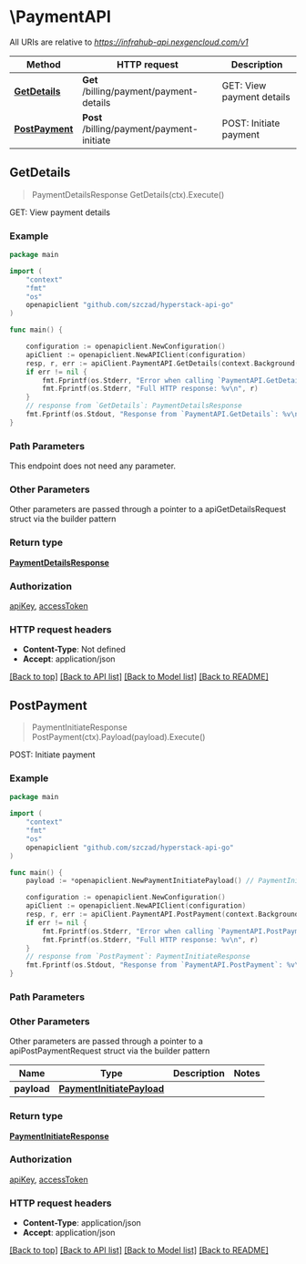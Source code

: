 # \PaymentAPI

All URIs are relative to *https://infrahub-api.nexgencloud.com/v1*

Method | HTTP request | Description
------------- | ------------- | -------------
[**GetDetails**](PaymentAPI.md#GetDetails) | **Get** /billing/payment/payment-details | GET: View payment details
[**PostPayment**](PaymentAPI.md#PostPayment) | **Post** /billing/payment/payment-initiate | POST: Initiate payment



## GetDetails

> PaymentDetailsResponse GetDetails(ctx).Execute()

GET: View payment details

### Example

```go
package main

import (
	"context"
	"fmt"
	"os"
	openapiclient "github.com/szczad/hyperstack-api-go"
)

func main() {

	configuration := openapiclient.NewConfiguration()
	apiClient := openapiclient.NewAPIClient(configuration)
	resp, r, err := apiClient.PaymentAPI.GetDetails(context.Background()).Execute()
	if err != nil {
		fmt.Fprintf(os.Stderr, "Error when calling `PaymentAPI.GetDetails``: %v\n", err)
		fmt.Fprintf(os.Stderr, "Full HTTP response: %v\n", r)
	}
	// response from `GetDetails`: PaymentDetailsResponse
	fmt.Fprintf(os.Stdout, "Response from `PaymentAPI.GetDetails`: %v\n", resp)
}
```

### Path Parameters

This endpoint does not need any parameter.

### Other Parameters

Other parameters are passed through a pointer to a apiGetDetailsRequest struct via the builder pattern


### Return type

[**PaymentDetailsResponse**](PaymentDetailsResponse.md)

### Authorization

[apiKey](../README.md#apiKey), [accessToken](../README.md#accessToken)

### HTTP request headers

- **Content-Type**: Not defined
- **Accept**: application/json

[[Back to top]](#) [[Back to API list]](../README.md#documentation-for-api-endpoints)
[[Back to Model list]](../README.md#documentation-for-models)
[[Back to README]](../README.md)


## PostPayment

> PaymentInitiateResponse PostPayment(ctx).Payload(payload).Execute()

POST: Initiate payment

### Example

```go
package main

import (
	"context"
	"fmt"
	"os"
	openapiclient "github.com/szczad/hyperstack-api-go"
)

func main() {
	payload := *openapiclient.NewPaymentInitiatePayload() // PaymentInitiatePayload | 

	configuration := openapiclient.NewConfiguration()
	apiClient := openapiclient.NewAPIClient(configuration)
	resp, r, err := apiClient.PaymentAPI.PostPayment(context.Background()).Payload(payload).Execute()
	if err != nil {
		fmt.Fprintf(os.Stderr, "Error when calling `PaymentAPI.PostPayment``: %v\n", err)
		fmt.Fprintf(os.Stderr, "Full HTTP response: %v\n", r)
	}
	// response from `PostPayment`: PaymentInitiateResponse
	fmt.Fprintf(os.Stdout, "Response from `PaymentAPI.PostPayment`: %v\n", resp)
}
```

### Path Parameters



### Other Parameters

Other parameters are passed through a pointer to a apiPostPaymentRequest struct via the builder pattern


Name | Type | Description  | Notes
------------- | ------------- | ------------- | -------------
 **payload** | [**PaymentInitiatePayload**](PaymentInitiatePayload.md) |  | 

### Return type

[**PaymentInitiateResponse**](PaymentInitiateResponse.md)

### Authorization

[apiKey](../README.md#apiKey), [accessToken](../README.md#accessToken)

### HTTP request headers

- **Content-Type**: application/json
- **Accept**: application/json

[[Back to top]](#) [[Back to API list]](../README.md#documentation-for-api-endpoints)
[[Back to Model list]](../README.md#documentation-for-models)
[[Back to README]](../README.md)

